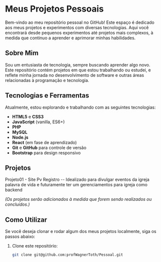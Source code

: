 # Meus Projetos Pessoais

Bem-vindo ao meu repositório pessoal no GitHub! Este espaço é dedicado aos meus projetos e experimentos com diversas tecnologias. Aqui você encontrará desde pequenos experimentos até projetos mais complexos, à medida que continuo a aprender e aprimorar minhas habilidades.

## Sobre Mim

Sou um entusiasta de tecnologia, sempre buscando aprender algo novo. Este repositório contém projetos em que estou trabalhando ou estudei, e reflete minha jornada no desenvolvimento de software e outras áreas relacionadas à programação e tecnologia.

## Tecnologias e Ferramentas

Atualmente, estou explorando e trabalhando com as seguintes tecnologias:

- **HTML5** e **CSS3**
- **JavaScript** (vanilla, ES6+)
- **PHP**
- **MySQL**
- **Node.js**
- **React** (em fase de aprendizado)
- **Git** e **GitHub** para controle de versão
- **Bootstrap** para design responsivo

## Projetos
Projeto01 - Site Pv Registro
-- Idealizado para divulgar eventos da igreja palavra de vida e futuramente ter um gerenciamentos para igreja como backend

_(Os projetos serão adicionados à medida que forem sendo realizados ou concluídos.)_

## Como Utilizar

Se você deseja clonar e rodar algum dos meus projetos localmente, siga os passos abaixo:

1. Clone este repositório:
   ```bash
   git clone git@github.com:profWagnerToth/Pessoal.git
